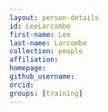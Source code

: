 ```yaml
---
layout: person-details
id: LeeLarcombe
first-name: Lee
last-name: Larcombe
collection: people
affiliation:
homepage:
github_username:
orcid:
groups: [training]
---
```

